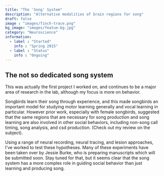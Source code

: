 ```yaml
---
title: "The 'Song' System"
description: "Alternative modalities of brain regions for song"
draft: false
image : "images/finch-trace.png"
bg_image: "images/featue-bg.jpg"
category: "Neuroscience"
information:
  - label : "Started"
    info : "Spring 2015"
  - label : "Status"
    info : "Ongoing"
---
```


## The not so dedicated song system

This was actually the first project I worked on, and continues to be a major area of research 
in the lab, although my focus is more on behavior. 

Songbirds learn their song through experience, and this made songbirds an important model for studying
motor learning generally and vocal learning in particular. However prior work, especially with female songbirds, 
suggested that the same regions that are necessary for song production and song learning are also involved 
in other social behaviors, including non-song call timing, song analysis, and csd production. (Check out my review
on the subject). 

Using a range of neural recording, neural tracing, and lesion approaches, I've worked to test these hypotheses. 
Many of these experiments have been taken over by Jessie Burke, who is preparing manuscripts which will be submitted soon. 
Stay tuned for that, but it seems clear that the song system has a more complex role in guiding social behavior
than just learning and producing song. 
